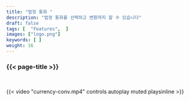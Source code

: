 ```yaml
---
title: "법정 통화 "
description: "법정 통화를 선택하고 변환까지 할 수 있습니다"
draft: false
tags: [  "Features",  ]
images: ["logo.png"]
keywords: [ ]
weight: 16
---
```


### {{< page-title >}} 
<!-- {{< page-description >}}  -->

<br>


{{< video "currency-conv.mp4" controls  autoplay muted playsinline >}}